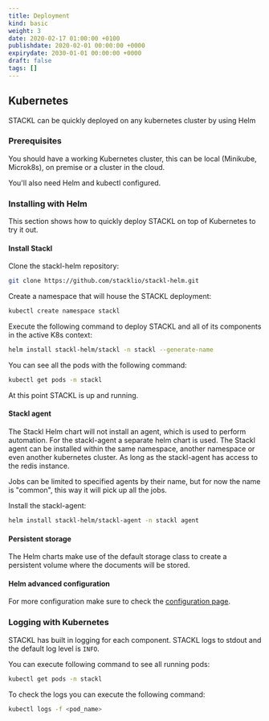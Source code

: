 ```yaml
---
title: Deployment
kind: basic
weight: 3
date: 2020-02-17 01:00:00 +0100
publishdate: 2020-02-01 00:00:00 +0000
expirydate: 2030-01-01 00:00:00 +0000
draft: false
tags: []
---
```


## Kubernetes

STACKL can be quickly deployed on any kubernetes cluster by using Helm

### Prerequisites

You should have a working Kubernetes cluster, this can be local (Minikube, Microk8s), on premise or a cluster in the cloud.

You'll also need Helm and kubectl configured.

### Installing with Helm

This section shows how to quickly deploy STACKL on top of Kubernetes to try it out.

#### Install Stackl

Clone the stackl-helm repository:

```sh
git clone https://github.com/stacklio/stackl-helm.git
```

Create a namespace that will house the STACKL deployment:

```sh
kubectl create namespace stackl
```

Execute the following command to deploy STACKL and all of its components in the active K8s context:

```sh
helm install stackl-helm/stackl -n stackl --generate-name
```

You can see all the pods with the following command:

```sh
kubectl get pods -n stackl
```

At this point STACKL is up and running.

#### Stackl agent

The Stackl Helm chart will not install an agent, which is used to perform automation. For the stackl-agent a separate helm chart is used.
The Stackl agent can be installed within the same namespace, another namespace or even another kubernetes cluster. As long as the stackl-agent has access to the redis instance.

Jobs can be limited to specified agents by their name, but for now the name is "common", this way it will pick up all the jobs.

Install the stackl-agent:

```sh
helm install stackl-helm/stackl-agent -n stackl agent
```

#### Persistent storage

The Helm charts make use of the default storage class to create a persistent volume where the documents will be stored.

#### Helm advanced configuration

For more configuration make sure to check the [configuration page](../configuration).

### Logging with Kubernetes

STACKL has built in logging for each component. STACKL logs to stdout and the default log level is `INFO`.

You can execute following command to see all running pods:

```sh
kubectl get pods -n stackl
```

To check the logs you can execute the following command:

```sh
kubectl logs -f <pod_name>
```

